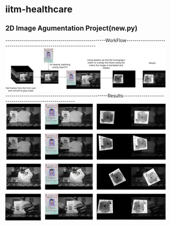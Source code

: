 # iitm-healthcare
## 2D Image Agumentation Project(new.py)
-------------------------------------------------WorkFlow---------------------------------------------------------------
![alt text](images/e2.jpg)
--------------------------------------------------Results------------------------------------------------------
![alt text](images/saiteja.svg)
